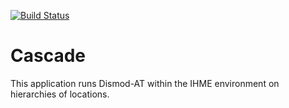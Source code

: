 [![Build Status](https://travis-ci.org/ihmeuw/cascade.svg?branch=develop)](https://github.com/ihmeuw/cascade)
# Cascade

This application runs Dismod-AT within the IHME environment on hierarchies
of locations.
